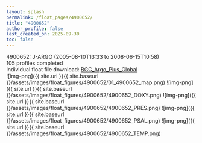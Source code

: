 ```yaml
---
layout: splash
permalink: /float_pages/4900652/
title: "4900652"
author_profile: false
last_created_on: 2025-09-30
toc: false
---
```

 
4900652: J-ARGO (2005-08-10T13:33 to 2008-06-15T10:58)\
105 profiles completed\
Individual float file download: [BGC_Argo_Plus_Global](https://ftp.soest.hawaii.edu/bgc_argo_plus/Individual_Floats/outliers_removed/4900652_Sprof_processed.nc)\
![img-png]({{ site.url }}{{ site.baseurl }}/assets/images/float_figures/4900652/01_4900652_map.png)
![img-png]({{ site.url }}{{ site.baseurl }}/assets/images/float_figures/4900652/4900652_DOXY.png)
![img-png]({{ site.url }}{{ site.baseurl }}/assets/images/float_figures/4900652/4900652_PRES.png)
![img-png]({{ site.url }}{{ site.baseurl }}/assets/images/float_figures/4900652/4900652_PSAL.png)
![img-png]({{ site.url }}{{ site.baseurl }}/assets/images/float_figures/4900652/4900652_TEMP.png)

